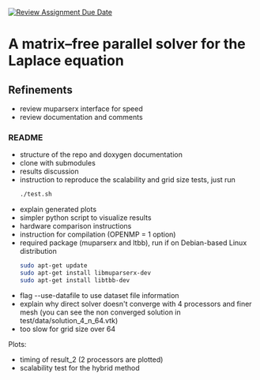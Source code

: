 [![Review Assignment Due Date](https://classroom.github.com/assets/deadline-readme-button-22041afd0340ce965d47ae6ef1cefeee28c7c493a6346c4f15d667ab976d596c.svg)](https://classroom.github.com/a/bOfolMCC)
# A matrix–free parallel solver for the Laplace equation

## Refinements
- review muparserx interface for speed
- review documentation and comments

### README
- structure of the repo and doxygen documentation
- clone with submodules
- results discussion
- instruction to reproduce the scalability and grid size tests, just run
    ```bash
    ./test.sh
    ```
- explain generated plots
- simpler python script to visualize results
- hardware comparison instructions
- instruction for compilation (OPENMP = 1 option)
- required package (muparserx and ltbb), run if on Debian-based Linux distribution
    ```bash
    sudo apt-get update
    sudo apt-get install libmuparserx-dev
    sudo apt-get install libtbb-dev
    ```
- flag --use-datafile to use dataset file information
- explain why direct solver doesn't converge with 4 processors and finer mesh (you can see the non converged solution in test/data/solution_4_n_64.vtk)
- too slow for grid size over 64

Plots:
- timing of result_2 (2 processors are plotted)
- scalability test for the hybrid method


